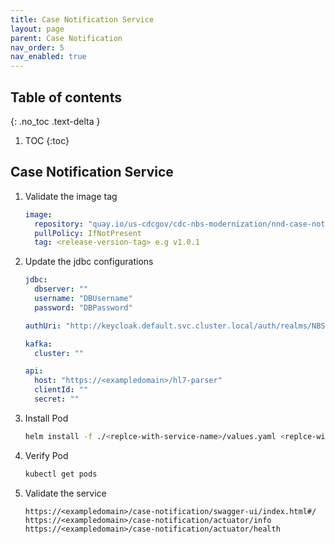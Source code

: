 ```yaml
---
title: Case Notification Service
layout: page
parent: Case Notification
nav_order: 5
nav_enabled: true
---
```


## Table of contents
{: .no_toc .text-delta }

1. TOC
{:toc}

## Case Notification Service

1. Validate the image tag
   ```yaml
   image:
     repository: "quay.io/us-cdcgov/cdc-nbs-modernization/nnd-case-notification-service/case-notification-service"
     pullPolicy: IfNotPresent
     tag: <release-version-tag> e.g v1.0.1
   ```
2. Update the jdbc configurations
   ```yaml
   jdbc:
     dbserver: ""
     username: "DBUsername"
     password: "DBPassword"
   
   authUri: "http://keycloak.default.svc.cluster.local/auth/realms/NBS"

   kafka:
     cluster: ""

   api:
     host: "https://<exampledomain>/hl7-parser"
     clientId: ""
     secret: ""
   ```
3. Install Pod
   ```bash
   helm install -f ./<replce-with-service-name>/values.yaml <replce-with-service-name> ./<replce-with-service-name>/
   ```
4. Verify Pod
   ```bash
   kubectl get pods
   ```
5. Validate the service
   ```
   https://<exampledomain>/case-notification/swagger-ui/index.html#/
   https://<exampledomain>/case-notification/actuator/info
   https://<exampledomain>/case-notification/actuator/health
   ```
